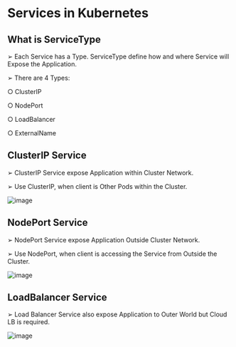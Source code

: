 # Services in Kubernetes

## What is ServiceType

➢ Each Service has a Type. ServiceType define how and where Service will Expose the Application.

➢ There are 4 Types:

○ ClusterIP

○ NodePort

○ LoadBalancer

○ ExternalName

## ClusterIP Service

➢ ClusterIP Service expose Application within Cluster Network.

➢ Use ClusterIP, when client is Other Pods within the Cluster.

![image](https://github.com/user-attachments/assets/60da70dd-3614-449e-8f5a-25146f95dd1a)

## NodePort Service

➢ NodePort Service expose Application Outside Cluster Network.

➢ Use NodePort, when client is accessing the Service from Outside the Cluster.

![image](https://github.com/user-attachments/assets/9367b21c-1516-4450-9973-66baa82778bf)

## LoadBalancer Service

➢ Load Balancer Service also expose Application to Outer World but Cloud LB is required.

![image](https://github.com/user-attachments/assets/fc07747c-52a7-4981-9168-64134e6df5cd)
